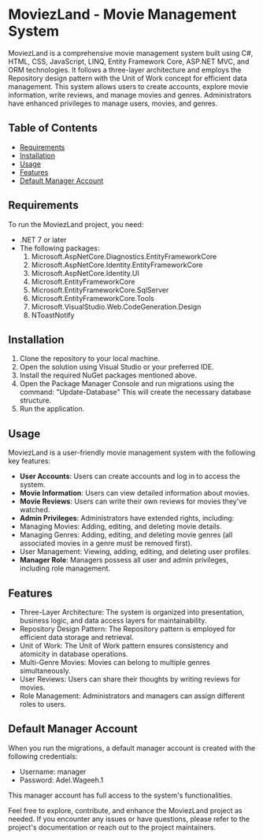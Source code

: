# MoviezLand - Movie Management System

MoviezLand is a comprehensive movie management system built using C#, HTML, CSS, JavaScript, LINQ, Entity Framework Core, ASP.NET MVC, and ORM technologies. It follows a three-layer architecture and employs the Repository design pattern with the Unit of Work concept for efficient data management. This system allows users to create accounts, explore movie information, write reviews, and manage movies and genres. Administrators have enhanced privileges to manage users, movies, and genres.

## Table of Contents

- [Requirements](#requirements)
- [Installation](#installation)
- [Usage](#usage)
- [Features](#features)
- [Default Manager Account](#default-manager-account)

## Requirements

To run the MoviezLand project, you need:

- .NET 7 or later
- The following packages:
  1. Microsoft.AspNetCore.Diagnostics.EntityFrameworkCore
  2. Microsoft.AspNetCore.Identity.EntityFrameworkCore
  3. Microsoft.AspNetCore.Identity.UI
  4. Microsoft.EntityFrameworkCore
  5. Microsoft.EntityFrameworkCore.SqlServer
  6. Microsoft.EntityFrameworkCore.Tools
  7. Microsoft.VisualStudio.Web.CodeGeneration.Design
  8. NToastNotify

## Installation

1. Clone the repository to your local machine.
2. Open the solution using Visual Studio or your preferred IDE.
3. Install the required NuGet packages mentioned above.
4. Open the Package Manager Console and run migrations using the command: "Update-Database"
This will create the necessary database structure.
5. Run the application.

## Usage

MoviezLand is a user-friendly movie management system with the following key features:

- **User Accounts**: Users can create accounts and log in to access the system.
- **Movie Information**: Users can view detailed information about movies.
- **Movie Reviews**: Users can write their own reviews for movies they've watched.
- **Admin Privileges**: Administrators have extended rights, including:
- Managing Movies: Adding, editing, and deleting movie details.
- Managing Genres: Adding, editing, and deleting movie genres (all associated movies in a genre must be removed first).
- User Management: Viewing, adding, editing, and deleting user profiles.
- **Manager Role**: Managers possess all user and admin privileges, including role management.

## Features

- Three-Layer Architecture: The system is organized into presentation, business logic, and data access layers for maintainability.
- Repository Design Pattern: The Repository pattern is employed for efficient data storage and retrieval.
- Unit of Work: The Unit of Work pattern ensures consistency and atomicity in database operations.
- Multi-Genre Movies: Movies can belong to multiple genres simultaneously.
- User Reviews: Users can share their thoughts by writing reviews for movies.
- Role Management: Administrators and managers can assign different roles to users.

## Default Manager Account

When you run the migrations, a default manager account is created with the following credentials:

- Username: manager
- Password: Adel.Wageeh.1

This manager account has full access to the system's functionalities.

Feel free to explore, contribute, and enhance the MoviezLand project as needed. If you encounter any issues or have questions, please refer to the project's documentation or reach out to the project maintainers.

